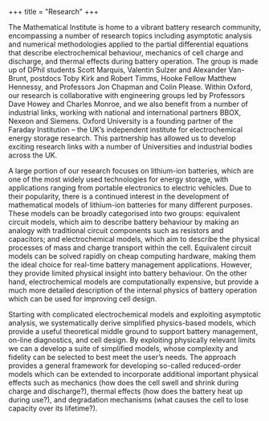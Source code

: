 +++
title = "Research"
+++


The Mathematical Institute is home to a vibrant battery research community, encompassing a number of research topics including asymptotic analysis and numerical methodologies applied to the partial differential equations that describe electrochemical behaviour, mechanics of cell charge and discharge, and thermal effects during battery operation. The group is made up of DPhil students Scott Marquis, Valentin Sulzer and Alexander Van-Brunt, postdocs Toby Kirk and Robert Timms, Hooke Fellow Matthew Hennessy, and Professors Jon Chapman and Colin Please. Within Oxford, our research is collaborative with engineering groups led by Professors Dave Howey and Charles Monroe, and we also benefit from a number of industrial links, working with national and international partners BBOX, Nexeon and Siemens. Oxford University is a founding partner of the Faraday Institution – the UK’s independent institute for electrochemical energy storage research. This partnership has allowed us to develop exciting research links with a number of Universities and industrial bodies across the UK.

A large portion of our research focuses on lithium-ion batteries, which are one of the most widely used technologies for energy storage, with applications ranging from portable electronics to electric vehicles. Due to their popularity, there is a continued interest in the development of mathematical models of lithium-ion batteries for many different purposes. These models can be broadly categorised into two groups: equivalent circuit models, which aim to describe battery behaviour by making an analogy with traditional circuit components such as resistors and capacitors; and electrochemical models, which aim to describe the physical processes of mass and charge transport within the cell. Equivalent circuit models can be solved rapidly on cheap computing hardware, making them the ideal choice for real-time battery management applications. However, they provide limited physical insight into battery behaviour. On the other hand, electrochemical models are computationally expensive, but provide a much more detailed description of the internal physics of battery operation which can be used for improving cell design.

Starting with complicated electrochemical models and exploiting asymptotic analysis, we systematically derive simplified physics-based models, which provide a useful theoretical middle ground to support battery management, on-line diagnostics, and cell design. By exploiting physically relevant limits we can a develop a suite of simplified models, whose complexity and fidelity can be selected to best meet the user’s needs. The approach provides a general framework for developing so-called reduced-order models which can be extended to incorporate additional important physical effects such as mechanics (how does the cell swell and shrink during charge and discharge?), thermal effects (how does the battery heat up during use?), and degradation mechanisms (what causes the cell to lose capacity over its lifetime?).
